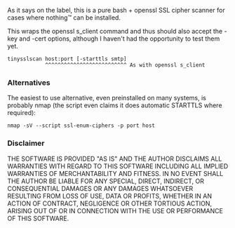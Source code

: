 As it says on the label, this is a pure bash + openssl SSL cipher scanner for
cases where nothing™ can be installed. 

This wraps the openssl s_client command and thus should also accept the -key
and -cert options, although I haven't had the opportunity to test them yet.

```
tinysslscan host:port [-starttls smtp]
            ^^^^^^^^^^^^^^^^^^^^^^^^^^ As with openssl s_client
```

### Alternatives

The easiest to use alternative, even preinstalled on many systems, is probably
nmap (the script even claims it does automatic STARTTLS where required):

```
nmap -sV --script ssl-enum-ciphers -p port host
```

### Disclaimer

THE SOFTWARE IS PROVIDED "AS IS" AND THE AUTHOR DISCLAIMS ALL WARRANTIES
WITH REGARD TO THIS SOFTWARE INCLUDING ALL IMPLIED WARRANTIES OF
MERCHANTABILITY AND FITNESS. IN NO EVENT SHALL THE AUTHOR BE LIABLE FOR
ANY SPECIAL, DIRECT, INDIRECT, OR CONSEQUENTIAL DAMAGES OR ANY DAMAGES
WHATSOEVER RESULTING FROM LOSS OF USE, DATA OR PROFITS, WHETHER IN AN
ACTION OF CONTRACT, NEGLIGENCE OR OTHER TORTIOUS ACTION, ARISING OUT OF
OR IN CONNECTION WITH THE USE OR PERFORMANCE OF THIS SOFTWARE.

[modeline]: # ( vim: set fenc=utf-8 textwidth=78 formatoptions=tan: )
